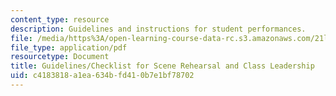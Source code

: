 ```yaml
---
content_type: resource
description: Guidelines and instructions for student performances.
file: /media/https%3A/open-learning-course-data-rc.s3.amazonaws.com/21l-005-introduction-to-drama-fall-2004/c4183818a1ea634bfd410b7e1bf78702_reha_guidelines.pdf
file_type: application/pdf
resourcetype: Document
title: Guidelines/Checklist for Scene Rehearsal and Class Leadership
uid: c4183818-a1ea-634b-fd41-0b7e1bf78702
---
```

